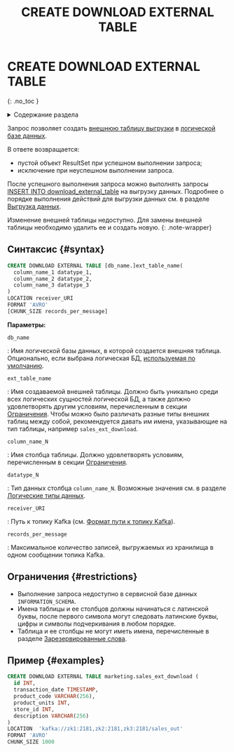 ﻿---
layout: default
title: CREATE DOWNLOAD EXTERNAL TABLE
nav_order: 15
parent: Запросы SQL+
grand_parent: Справочная информация
has_children: false
has_toc: false
---

# CREATE DOWNLOAD EXTERNAL TABLE
{: .no_toc }

<details markdown="block">
  <summary>
    Содержание раздела
  </summary>
  {: .text-delta }
1. TOC
{:toc}
</details>

Запрос позволяет создать [внешнюю таблицу выгрузки](../../../overview/main_concepts/external_table/external_table.md) 
в [логической базе данных](../../../overview/main_concepts/logical_db/logical_db.md).

В ответе возвращается:
*   пустой объект ResultSet при успешном выполнении запроса;
*   исключение при неуспешном выполнении запроса.

После успешного выполнения запроса можно выполнять запросы 
[INSERT INTO download_external_table](../INSERT_INTO_download_external_table/INSERT_INTO_download_external_table.md) на выгрузку данных. 
Подробнее о порядке выполнения действий для выгрузки данных см. в разделе 
[Выгрузка данных](../../../working_with_system/data_download/data_download.md).

Изменение внешней таблицы недоступно. Для замены внешней таблицы необходимо 
удалить ее и создать новую.
{: .note-wrapper}

## Синтаксис {#syntax}

```sql
CREATE DOWNLOAD EXTERNAL TABLE [db_name.]ext_table_name(
  column_name_1 datatype_1,
  column_name_2 datatype_2,
  column_name_3 datatype_3
)
LOCATION receiver_URI
FORMAT 'AVRO'
[CHUNK_SIZE records_per_message]
```

**Параметры:**

`db_name`

: Имя логической базы данных, в которой создается внешняя таблица. Опционально, 
  если выбрана логическая БД, [используемая по умолчанию](../../../working_with_system/other_features/default_db_set-up/default_db_set-up.md).

`ext_table_name`

: Имя создаваемой внешней таблицы. Должно быть уникально среди всех логических
  сущностей логической БД, а также должно удовлетворять другим условиям, перечисленным в секции [Ограничения](#restrictions). 
  Чтобы можно было различать разные типы внешних таблиц между собой, рекомендуется давать им имена, указывающие на тип 
  таблицы, например `sales_ext_download`.

`column_name_N`

: Имя столбца таблицы. Должно удовлетворять условиям, перечисленным в секции [Ограничения](#restrictions).

`datatype_N`

: Тип данных столбца `column_name_N`. Возможные значения см. в разделе 
  [Логические типы данных](../../supported_data_types/logical_data_types/logical_data_types.md).

`receiver_URI`

: Путь к топику Kafka (см. [Формат пути к топику Kafka](../../path_to_kafka_topic/path_to_kafka_topic.md)).

`records_per_message`

: Максимальное количество записей, выгружаемых из хранилища в одном сообщении топика Каfka.
    
## Ограничения {#restrictions}

* Выполнение запроса недоступно в сервисной базе данных `INFORMATION_SCHEMA`.
* Имена таблицы и ее столбцов должны начинаться с латинской буквы, после первого символа могут следовать
  латинские буквы, цифры и символы подчеркивания в любом порядке.
* Таблица и ее столбцы не могут иметь имена, перечисленные в разделе [Зарезервированные слова](../../reserved_words/reserved_words.md).

## Пример {#examples}

```sql
CREATE DOWNLOAD EXTERNAL TABLE marketing.sales_ext_download (
  id INT,
  transaction_date TIMESTAMP,
  product_code VARCHAR(256),
  product_units INT,
  store_id INT,
  description VARCHAR(256)
)
LOCATION  'kafka://zk1:2181,zk2:2181,zk3:2181/sales_out'
FORMAT 'AVRO'
CHUNK_SIZE 1000
```